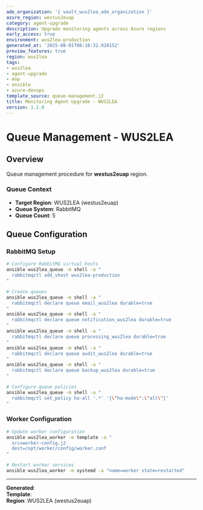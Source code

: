 ```yaml
---
ado_organization: '{ vault_wus2lea_ado_organization }'
azure_region: westus2euap
category: agent-upgrade
description: Upgrade monitoring agents across Azure regions
early_access: true
environment: wus2lea-production
generated_at: '2025-08-01T08:18:32.928152'
preview_features: true
region: wus2lea
tags:
- wus2lea
- agent-upgrade
- mop
- ansible
- azure-devops
template_source: queue-management.j2
title: Monitoring Agent Upgrade - WUS2LEA
version: 1.2.0
---
```



# Queue Management - WUS2LEA

## Overview

Queue management procedure for **westus2euap** region.

### Queue Context

- **Target Region**: WUS2LEA (westus2euap)
- **Queue System**: RabbitMQ
- **Queue Count**: 5

## Queue Configuration

### RabbitMQ Setup
```bash
# Configure RabbitMQ virtual hosts
ansible wus2lea_queue -m shell -a "
  rabbitmqctl add_vhost wus2lea-production
"

# Create queues
ansible wus2lea_queue -m shell -a "
  rabbitmqctl declare queue email_wus2lea durable=true
"
ansible wus2lea_queue -m shell -a "
  rabbitmqctl declare queue notification_wus2lea durable=true
"
ansible wus2lea_queue -m shell -a "
  rabbitmqctl declare queue processing_wus2lea durable=true
"
ansible wus2lea_queue -m shell -a "
  rabbitmqctl declare queue audit_wus2lea durable=true
"
ansible wus2lea_queue -m shell -a "
  rabbitmqctl declare queue backup_wus2lea durable=true
"

# Configure queue policies
ansible wus2lea_queue -m shell -a "
  rabbitmqctl set_policy ha-all '.*' '{\"ha-mode\":\"all\"}'
"
```

### Worker Configuration
```bash
# Update worker configuration
ansible wus2lea_worker -m template -a "
  src=worker-config.j2
  dest=/opt/worker/config/worker.conf
"

# Restart worker services
ansible wus2lea_worker -m systemd -a "name=worker state=restarted"
```

---

**Generated**:   
**Template**:   
**Region**: WUS2LEA (westus2euap)